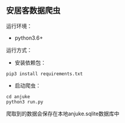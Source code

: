 ## 安居客数据爬虫

运行环境：

- python3.6+

运行方式：

- 安装依赖包：

```
pip3 install requirements.txt
```

- 启动爬虫：

```
cd anjuke
python3 run.py
```

爬取到的数据会保存在本地anjuke.sqlite数据库中

